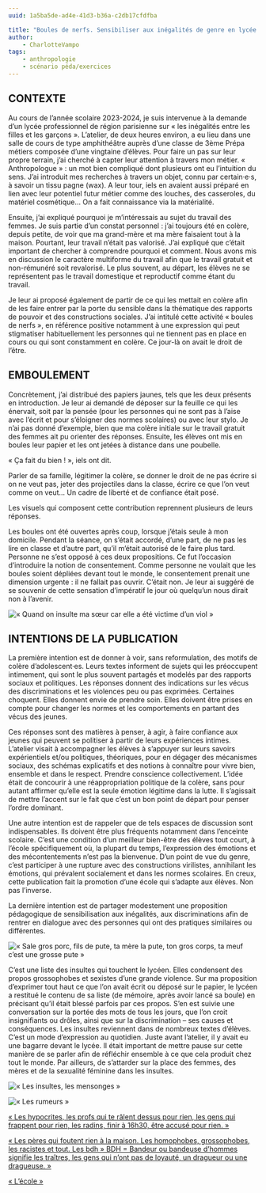 ```yaml
---
uuid: 1a5ba5de-ad4e-41d3-b36a-c2db17cfdfba

title: "Boules de nerfs. Sensibiliser aux inégalités de genre en lycée par l’expression des colères"
author: 
    - CharlotteVampo
tags:
    - anthropologie
    - scénario péda/exercices
---
```


## CONTEXTE

Au cours de l’année scolaire 2023-2024, je suis intervenue à la demande d’un lycée professionnel de région parisienne sur « les inégalités entre les filles et les garçons ». L’atelier, de deux heures environ, a eu lieu dans une salle de cours de type amphithéâtre auprès d’une classe de 3ème Prépa métiers composée d’une vingtaine d’élèves. Pour faire un pas sur leur propre terrain, j’ai cherché à capter leur attention à travers mon métier. « Anthropologue » : un mot bien compliqué dont plusieurs ont eu l’intuition du sens. J’ai introduit mes recherches à travers un objet, connu par certain·e·s, à savoir un tissu pagne (wax). A leur tour, iels en avaient aussi préparé en lien avec leur potentiel futur métier comme des louches, des casseroles, du matériel cosmétique… On a fait connaissance via la matérialité. 

Ensuite, j’ai expliqué pourquoi je m’intéressais au sujet du travail des femmes. Je suis partie d’un constat personnel : j’ai toujours été en colère, depuis petite, de voir que ma grand-mère et ma mère faisaient tout à la maison. Pourtant, leur travail n’était pas valorisé. J’ai expliqué que c’était important de chercher à comprendre pourquoi et comment. Nous avons mis en discussion le caractère multiforme du travail afin que le travail gratuit et non-rémunéré soit revalorisé. Le plus souvent, au départ, les élèves ne se représentent pas le travail domestique et reproductif comme étant du travail.

Je leur ai proposé également de partir de ce qui les mettait en colère afin de les faire entrer par la porte du sensible dans la thématique des rapports de pouvoir et des constructions sociales. J’ai intitulé cette activité « boules de nerfs », en référence positive notamment à une expression qui peut stigmatiser habituellement les personnes qui ne tiennent pas en place en cours ou qui sont constamment en colère. Ce jour-là on avait le droit de l’être.   

## EMBOULEMENT 

Concrètement, j’ai distribué des papiers jaunes, tels que les deux présents en introduction. Je leur ai demandé de déposer sur la feuille ce qui les énervait, soit par la pensée (pour les personnes qui ne sont pas à l’aise avec l’écrit et pour s’éloigner des normes scolaires) ou avec leur stylo. Je n’ai pas donné d’exemple, bien que ma colère initiale sur le travail gratuit des femmes ait pu orienter des réponses. Ensuite, les élèves ont mis en boules leur papier et les ont jetées à distance dans une poubelle. 

« Ça fait du bien ! », iels ont dit.  

Parler de sa famille, légitimer la colère, se donner le droit de ne pas écrire si on ne veut pas, jeter des projectiles dans la classe, écrire ce que l’on veut comme on veut… Un cadre de liberté et de confiance était posé. 

Les visuels qui composent cette contribution reprennent plusieurs de leurs réponses. 

Les boules ont été ouvertes après coup, lorsque j’étais seule à mon domicile. Pendant la séance, on s’était accordé, d’une part, de ne pas les lire en classe et d’autre part, qu’il m’était autorisé de le faire plus tard. Personne ne s’est opposé à ces deux propositions. Ce fut l’occasion d’introduire la notion de consentement. Comme personne ne voulait que les boules soient dépliées devant tout le monde, le consentement prenait une dimension urgente : il ne fallait pas ouvrir. C’était non. Je leur ai suggéré de se souvenir de cette sensation d’impératif le jour où quelqu’un nous dirait non à l’avenir. 

![« Quand on insulte ma sœur car elle a été victime d’un viol »](1.png)


## INTENTIONS DE LA PUBLICATION

La première intention est de donner à voir, sans reformulation, des motifs de colère  d’adolescent·es. Leurs textes informent de sujets qui les préoccupent intimement, qui sont le plus souvent partagés et modelés par des rapports sociaux et politiques. Les réponses donnent des indications sur les vécus des discriminations et les violences peu ou pas exprimées. Certaines choquent. Elles donnent envie de prendre soin. Elles doivent être prises en compte pour changer les normes et les comportements en partant des vécus des jeunes. 

Ces réponses sont des matières à penser, à agir, à faire confiance aux jeunes qui peuvent se politiser à partir de leurs expériences intimes. L’atelier visait à accompagner les élèves à s’appuyer sur leurs savoirs expérientiels et/ou politiques, théoriques, pour en dégager des mécanismes sociaux, des schémas explicatifs et des notions à connaître pour vivre bien, ensemble et dans le respect. Prendre conscience collectivement. L’idée était de concourir à une réappropriation politique de la colère, sans pour autant affirmer qu’elle est la seule émotion légitime dans la lutte. Il s’agissait de mettre l’accent sur le fait que c’est un bon point de départ pour penser l’ordre dominant. 

Une autre intention est de rappeler que de tels espaces de discussion sont indispensables. Ils doivent être plus fréquents notamment dans l’enceinte scolaire. C’est une condition d’un meilleur bien-être des élèves tout court, à l’école spécifiquement où, la plupart du temps, l’expression des émotions et des mécontentements n’est pas la bienvenue. D’un point de vue du genre, c’est participer à une rupture avec des constructions virilistes, annihilant les émotions, qui prévalent socialement et dans les normes scolaires. En creux, cette publication fait la promotion d’une école qui s’adapte aux élèves. Non pas l’inverse. 

La dernière intention est de partager modestement une proposition pédagogique de sensibilisation aux inégalités, aux discriminations afin de rentrer en dialogue avec des personnes qui ont des pratiques similaires ou différentes.

![« Sale gros porc, fils de pute, ta mère la pute, ton gros corps, ta meuf c’est une grosse pute » ](2.png)

C’est une liste des insultes qui touchent le lycéen. Elles condensent des propos grossophobes et sexistes d’une grande violence. Sur ma proposition d’exprimer tout haut ce que l’on avait écrit ou déposé sur le papier, le lycéen a restitué le contenu de sa liste (de mémoire, après avoir lancé sa boule) en précisant qu’il était blessé parfois par ces propos. S’en est suivie une conversation sur la portée des mots de tous les jours, que l’on croit insignifiants ou drôles, ainsi que sur la discrimination – ses causes et conséquences. Les insultes reviennent dans de nombreux textes d’élèves. C’est un mode d’expression au quotidien. Juste avant l’atelier, il y avait eu une bagarre devant le lycée. Il était important de mettre pause sur cette manière de se parler afin de réfléchir ensemble à ce que cela produit chez tout le monde. Par ailleurs, de s’attarder sur la place des femmes, des mères et de la sexualité féminine dans les insultes.

![« Les insultes, les mensonges »](3.png)

![« Les rumeurs »](4.png)

[« Les hypocrites, les profs qui te râlent dessus pour rien, les gens qui frappent pour rien, les radins, finir à 16h30, être accusé pour rien. »](5.png)

[« Les pères qui foutent rien à la maison. Les homophobes, grossophobes, les racistes et tout. Les bdh » BDH = Bandeur ou bandeuse d’hommes signifie les traîtres, les gens qui n’ont pas de loyauté, un dragueur ou une dragueuse. »](6.png)

[« L’école »](7.png)